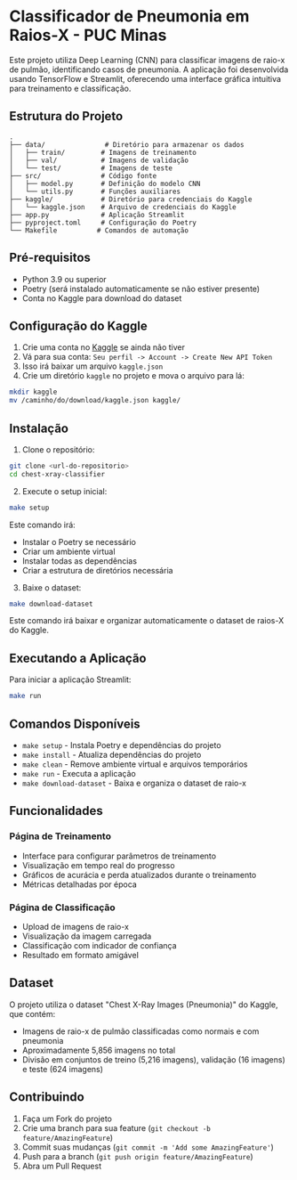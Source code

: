 # Classificador de Pneumonia em Raios-X - PUC Minas

Este projeto utiliza Deep Learning (CNN) para classificar imagens de raio-x de pulmão, identificando casos de pneumonia. A aplicação foi desenvolvida usando TensorFlow e Streamlit, oferecendo uma interface gráfica intuitiva para treinamento e classificação.

## Estrutura do Projeto
```
.
├── data/               # Diretório para armazenar os dados
│   ├── train/         # Imagens de treinamento
│   ├── val/           # Imagens de validação
│   └── test/          # Imagens de teste
├── src/               # Código fonte
│   ├── model.py       # Definição do modelo CNN
│   └── utils.py       # Funções auxiliares
├── kaggle/            # Diretório para credenciais do Kaggle
│   └── kaggle.json    # Arquivo de credenciais do Kaggle
├── app.py             # Aplicação Streamlit
├── pyproject.toml     # Configuração do Poetry
└── Makefile          # Comandos de automação
```

## Pré-requisitos

- Python 3.9 ou superior
- Poetry (será instalado automaticamente se não estiver presente)
- Conta no Kaggle para download do dataset

## Configuração do Kaggle

1. Crie uma conta no [Kaggle](https://www.kaggle.com) se ainda não tiver
2. Vá para sua conta: `Seu perfil -> Account -> Create New API Token`
3. Isso irá baixar um arquivo `kaggle.json`
4. Crie um diretório `kaggle` no projeto e mova o arquivo para lá:
```bash
mkdir kaggle
mv /caminho/do/download/kaggle.json kaggle/
```

## Instalação

1. Clone o repositório:
```bash
git clone <url-do-repositorio>
cd chest-xray-classifier
```

2. Execute o setup inicial:
```bash
make setup
```
Este comando irá:
- Instalar o Poetry se necessário
- Criar um ambiente virtual
- Instalar todas as dependências
- Criar a estrutura de diretórios necessária

3. Baixe o dataset:
```bash
make download-dataset
```
Este comando irá baixar e organizar automaticamente o dataset de raios-X do Kaggle.

## Executando a Aplicação

Para iniciar a aplicação Streamlit:
```bash
make run
```

## Comandos Disponíveis

- `make setup` - Instala Poetry e dependências do projeto
- `make install` - Atualiza dependências do projeto
- `make clean` - Remove ambiente virtual e arquivos temporários
- `make run` - Executa a aplicação
- `make download-dataset` - Baixa e organiza o dataset de raio-x

## Funcionalidades

### Página de Treinamento
- Interface para configurar parâmetros de treinamento
- Visualização em tempo real do progresso
- Gráficos de acurácia e perda atualizados durante o treinamento
- Métricas detalhadas por época

### Página de Classificação
- Upload de imagens de raio-x
- Visualização da imagem carregada
- Classificação com indicador de confiança
- Resultado em formato amigável

## Dataset

O projeto utiliza o dataset "Chest X-Ray Images (Pneumonia)" do Kaggle, que contém:
- Imagens de raio-x de pulmão classificadas como normais e com pneumonia
- Aproximadamente 5,856 imagens no total
- Divisão em conjuntos de treino (5,216 imagens), validação (16 imagens) e teste (624 imagens)

## Contribuindo

1. Faça um Fork do projeto
2. Crie uma branch para sua feature (`git checkout -b feature/AmazingFeature`)
3. Commit suas mudanças (`git commit -m 'Add some AmazingFeature'`)
4. Push para a branch (`git push origin feature/AmazingFeature`)
5. Abra um Pull Request 